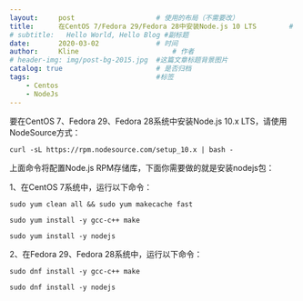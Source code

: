 ```yaml
---
layout:     post   				    # 使用的布局（不需要改）
title:      在CentOS 7/Fedora 29/Fedora 28中安装Node.js 10 LTS		  # 标题 
# subtitle:   Hello World, Hello Blog #副标题
date:       2020-03-02 				# 时间
author:     Kline 						# 作者
# header-img: img/post-bg-2015.jpg 	#这篇文章标题背景图片
catalog: true 						# 是否归档
tags:								#标签
    - Centos
    - NodeJs
---
```


要在CentOS 7、Fedora 29、Fedora 28系统中安装Node.js 10.x LTS，请使用NodeSource方式：

```
curl -sL https://rpm.nodesource.com/setup_10.x | bash -
```

上面命令将配置Node.js RPM存储库，下面你需要做的就是安装nodejs包：

1、在CentOS 7系统中，运行以下命令：

```
sudo yum clean all && sudo yum makecache fast

sudo yum install -y gcc-c++ make

sudo yum install -y nodejs
```

2、在Fedora 29、Fedora 28系统中，运行以下命令：

```
sudo dnf install -y gcc-c++ make

sudo dnf install -y nodejs